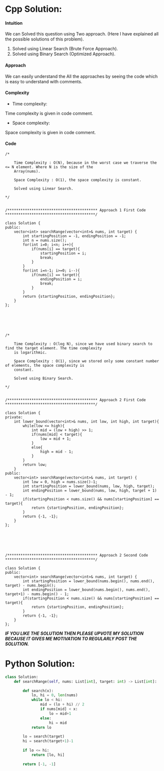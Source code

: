 # Cpp Solution:
#### Intuition
<!-- Describe your first thoughts on how to solve this problem. -->
We can Solved this question using Two approach. (Here I have explained all the possible solutions of this problem).

1. Solved using Linear Search (Brute Force Approach).
2. Solved using Binary Search (Optimized Approach).

#### Approach
<!-- Describe your approach to solving the problem. -->
We can easily understand the All the approaches by seeing the code which is easy to understand with comments.

#### Complexity
- Time complexity:
<!-- Add your time complexity here, e.g. $$O(n)$$ -->
Time complexity is given in code comment.

- Space complexity:
<!-- Add your space complexity here, e.g. $$O(n)$$ -->
Space complexity is given in code comment.

#### Code
```
/*

    Time Complexity : O(N), because in the worst case we traverse the <= N element. Where N is the size of the
    Array(nums).
                    
    Space Complexity : O(1), the space complexity is constant.

    Solved using Linear Search.

*/


/***************************************** Approach 1 First Code *****************************************/

class Solution {
public:
    vector<int> searchRange(vector<int>& nums, int target) {
        int startingPosition = -1, endingPosition = -1;
        int n = nums.size();
        for(int i=0; i<n; i++){
            if(nums[i] == target){
                startingPosition = i;
                break;
            }
        }
        for(int i=n-1; i>=0; i--){
            if(nums[i] == target){
                endingPosition = i;
                break;
            }
        }
        return {startingPosition, endingPosition};
    }
};






/*

    Time Complexity : O(log N), since we have used binary search to find the target element. The time complexity
    is logarithmic.

    Space Complexity : O(1), since we stored only some constant number of elements, the space complexity is
    constant.

    Solved using Binary Search.

*/


/***************************************** Approach 2 First Code *****************************************/

class Solution {
private:
    int lower_bound(vector<int>& nums, int low, int high, int target){
        while(low <= high){
            int mid = (low + high) >> 1;
            if(nums[mid] < target){
                low = mid + 1;
            }
            else{
                high = mid - 1;
            }
        }
        return low;
    }
public:
    vector<int> searchRange(vector<int>& nums, int target) {
        int low = 0, high = nums.size()-1;
        int startingPosition = lower_bound(nums, low, high, target);
        int endingPosition = lower_bound(nums, low, high, target + 1) - 1;
        if(startingPosition < nums.size() && nums[startingPosition] == target){
            return {startingPosition, endingPosition};
        }
        return {-1, -1};
    }
};






/***************************************** Approach 2 Second Code *****************************************/

class Solution {
public:
    vector<int> searchRange(vector<int>& nums, int target) {
        int startingPosition = lower_bound(nums.begin(), nums.end(), target) - nums.begin();
        int endingPosition = lower_bound(nums.begin(), nums.end(), target+1) - nums.begin() - 1;
        if(startingPosition < nums.size() && nums[startingPosition] == target){
            return {startingPosition, endingPosition};
        }
        return {-1, -1};
    }
};

```

***IF YOU LIKE THE SOLUTION THEN PLEASE UPVOTE MY SOLUTION BECAUSE IT GIVES ME MOTIVATION TO REGULARLY POST THE SOLUTION.***




# Python Solution:
```python
class Solution:
    def searchRange(self, nums: List[int], target: int) -> List[int]:
        
        def search(x):
            lo, hi = 0, len(nums)           
            while lo < hi:
                mid = (lo + hi) // 2
                if nums[mid] < x:
                    lo = mid+1
                else:
                    hi = mid                    
            return lo
        
        lo = search(target)
        hi = search(target+1)-1
        
        if lo <= hi:
            return [lo, hi]
                
        return [-1, -1]
```